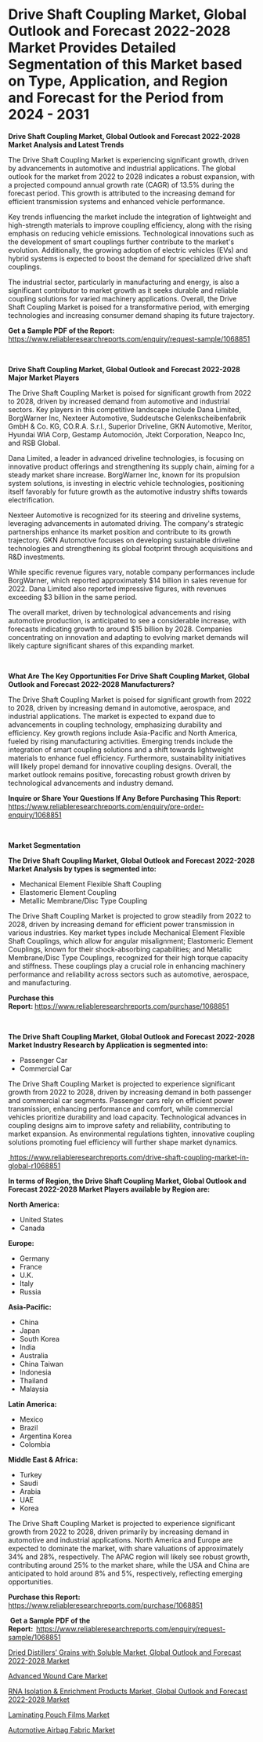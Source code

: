<p><h1>Drive Shaft Coupling Market, Global Outlook and Forecast 2022-2028 Market Provides Detailed Segmentation of this Market based on Type, Application, and Region and Forecast for the Period from 2024 - 2031</h1></p><p><strong>Drive Shaft Coupling Market, Global Outlook and Forecast 2022-2028 Market Analysis and Latest Trends</strong></p>
<p><p>The Drive Shaft Coupling Market is experiencing significant growth, driven by advancements in automotive and industrial applications. The global outlook for the market from 2022 to 2028 indicates a robust expansion, with a projected compound annual growth rate (CAGR) of 13.5% during the forecast period. This growth is attributed to the increasing demand for efficient transmission systems and enhanced vehicle performance.</p><p>Key trends influencing the market include the integration of lightweight and high-strength materials to improve coupling efficiency, along with the rising emphasis on reducing vehicle emissions. Technological innovations such as the development of smart couplings further contribute to the market's evolution. Additionally, the growing adoption of electric vehicles (EVs) and hybrid systems is expected to boost the demand for specialized drive shaft couplings. </p><p>The industrial sector, particularly in manufacturing and energy, is also a significant contributor to market growth as it seeks durable and reliable coupling solutions for varied machinery applications. Overall, the Drive Shaft Coupling Market is poised for a transformative period, with emerging technologies and increasing consumer demand shaping its future trajectory.</p></p>
<p><strong>Get a Sample PDF of the Report:&nbsp;</strong> <a href="https://www.reliableresearchreports.com/enquiry/request-sample/1068851">https://www.reliableresearchreports.com/enquiry/request-sample/1068851</a></p>
<p>&nbsp;</p>
<p><strong>Drive Shaft Coupling Market, Global Outlook and Forecast 2022-2028 Major Market Players</strong></p>
<p><p>The Drive Shaft Coupling Market is poised for significant growth from 2022 to 2028, driven by increased demand from automotive and industrial sectors. Key players in this competitive landscape include Dana Limited, BorgWarner Inc, Nexteer Automotive, Suddeutsche Gelenkscheibenfabrik GmbH & Co. KG, CO.R.A. S.r.l., Superior Driveline, GKN Automotive, Meritor, Hyundai WIA Corp, Gestamp Automoción, Jtekt Corporation, Neapco Inc, and RSB Global.</p><p>Dana Limited, a leader in advanced driveline technologies, is focusing on innovative product offerings and strengthening its supply chain, aiming for a steady market share increase. BorgWarner Inc, known for its propulsion system solutions, is investing in electric vehicle technologies, positioning itself favorably for future growth as the automotive industry shifts towards electrification.</p><p>Nexteer Automotive is recognized for its steering and driveline systems, leveraging advancements in automated driving. The company's strategic partnerships enhance its market position and contribute to its growth trajectory. GKN Automotive focuses on developing sustainable driveline technologies and strengthening its global footprint through acquisitions and R&D investments.</p><p>While specific revenue figures vary, notable company performances include BorgWarner, which reported approximately $14 billion in sales revenue for 2022. Dana Limited also reported impressive figures, with revenues exceeding $3 billion in the same period.</p><p>The overall market, driven by technological advancements and rising automotive production, is anticipated to see a considerable increase, with forecasts indicating growth to around $15 billion by 2028. Companies concentrating on innovation and adapting to evolving market demands will likely capture significant shares of this expanding market.</p></p>
<p>&nbsp;</p>
<p><strong>What Are The Key Opportunities For Drive Shaft Coupling Market, Global Outlook and Forecast 2022-2028 Manufacturers?</strong></p>
<p><p>The Drive Shaft Coupling Market is poised for significant growth from 2022 to 2028, driven by increasing demand in automotive, aerospace, and industrial applications. The market is expected to expand due to advancements in coupling technology, emphasizing durability and efficiency. Key growth regions include Asia-Pacific and North America, fueled by rising manufacturing activities. Emerging trends include the integration of smart coupling solutions and a shift towards lightweight materials to enhance fuel efficiency. Furthermore, sustainability initiatives will likely propel demand for innovative coupling designs. Overall, the market outlook remains positive, forecasting robust growth driven by technological advancements and industry demand.</p></p>
<p><strong>Inquire or Share Your Questions If Any Before Purchasing This Report:</strong> <a href="https://www.reliableresearchreports.com/enquiry/pre-order-enquiry/1068851">https://www.reliableresearchreports.com/enquiry/pre-order-enquiry/1068851</a></p>
<p>&nbsp;</p>
<p><strong>Market Segmentation</strong></p>
<p><strong>The Drive Shaft Coupling Market, Global Outlook and Forecast 2022-2028 Market Analysis by types is segmented into:</strong></p>
<p><ul><li>Mechanical Element Flexible Shaft Coupling</li><li>Elastomeric Element Coupling</li><li>Metallic Membrane/Disc Type Coupling</li></ul></p>
<p><p>The Drive Shaft Coupling Market is projected to grow steadily from 2022 to 2028, driven by increasing demand for efficient power transmission in various industries. Key market types include Mechanical Element Flexible Shaft Couplings, which allow for angular misalignment; Elastomeric Element Couplings, known for their shock-absorbing capabilities; and Metallic Membrane/Disc Type Couplings, recognized for their high torque capacity and stiffness. These couplings play a crucial role in enhancing machinery performance and reliability across sectors such as automotive, aerospace, and manufacturing.</p></p>
<p><strong>Purchase this Report:&nbsp;</strong><a href="https://www.reliableresearchreports.com/purchase/1068851">https://www.reliableresearchreports.com/purchase/1068851</a></p>
<p>&nbsp;</p>
<p><strong>The Drive Shaft Coupling Market, Global Outlook and Forecast 2022-2028 Market Industry Research by Application is segmented into:</strong></p>
<p><ul><li>Passenger Car</li><li>Commercial Car</li></ul></p>
<p><p>The Drive Shaft Coupling Market is projected to experience significant growth from 2022 to 2028, driven by increasing demand in both passenger and commercial car segments. Passenger cars rely on efficient power transmission, enhancing performance and comfort, while commercial vehicles prioritize durability and load capacity. Technological advances in coupling designs aim to improve safety and reliability, contributing to market expansion. As environmental regulations tighten, innovative coupling solutions promoting fuel efficiency will further shape market dynamics.</p></p>
<p><a href="https://www.reliableresearchreports.com/drive-shaft-coupling-market-in-global-r1068851">&nbsp;https://www.reliableresearchreports.com/drive-shaft-coupling-market-in-global-r1068851</a></p>
<p><strong>In terms of Region, the Drive Shaft Coupling Market, Global Outlook and Forecast 2022-2028 Market Players available by Region are:</strong></p>
<p>
    <p> <strong> North America: </strong>
        <ul>
            <li>United States</li>
            <li>Canada</li>
        </ul>
        </p> 
    <p> <strong> Europe: </strong>
        <ul>
            <li>Germany</li>
            <li>France</li>
            <li>U.K.</li>
            <li>Italy</li>
            <li>Russia</li>
        </ul>
        </p> 
    <p> <strong> Asia-Pacific: </strong>
        <ul>
            <li>China</li>
            <li>Japan</li>
            <li>South Korea</li>
            <li>India</li>
            <li>Australia</li>
            <li>China Taiwan</li>
            <li>Indonesia</li>
            <li>Thailand</li>
            <li>Malaysia</li>
        </ul>
        </p> 
    <p> <strong> Latin America: </strong>
        <ul>
            <li>Mexico</li>
            <li>Brazil</li>
            <li>Argentina Korea</li>
            <li>Colombia</li>
        </ul>
        </p> 
    <p> <strong> Middle East & Africa: </strong>
        <ul>
            <li>Turkey</li>
            <li>Saudi</li>
            <li>Arabia</li>
            <li>UAE</li>
            <li>Korea</li>
        </ul>
    </p>
    </p>
<p><p>The Drive Shaft Coupling Market is projected to experience significant growth from 2022 to 2028, driven primarily by increasing demand in automotive and industrial applications. North America and Europe are expected to dominate the market, with share valuations of approximately 34% and 28%, respectively. The APAC region will likely see robust growth, contributing around 25% to the market share, while the USA and China are anticipated to hold around 8% and 5%, respectively, reflecting emerging opportunities.</p></p>
<p><strong>Purchase this Report: </strong><a href="https://www.reliableresearchreports.com/purchase/1068851">https://www.reliableresearchreports.com/purchase/1068851</a></p>
<p>&nbsp;<strong>Get a Sample PDF of the Report:&nbsp;&nbsp;</strong><a href="https://www.reliableresearchreports.com/enquiry/request-sample/1068851">https://www.reliableresearchreports.com/enquiry/request-sample/1068851</a></p>
<p><strong></strong></p>
<p><p><a href="https://github.com/FahadAhmed712/Market-Research-Report-List-1/blob/main/dried-distillers-grains-with-soluble-market-global-outlook-and-forecast-2022-2028-market.md">Dried Distillers’ Grains with Soluble Market, Global Outlook and Forecast 2022-2028 Market</a></p><p><a href="https://medium.com/@parmer78465/this-advanced-wound-care-market-research-report-evaluates-the-key-market-trends-drivers-and-e91563350a13">Advanced Wound Care Market</a></p><p><a href="https://github.com/JosephineMcguire65/Market-Research-Report-List-1/blob/main/rna-isolation-enrichment-products-market-global-outlook-and-forecast-2022-2028-market.md">RNA Isolation & Enrichment Products Market, Global Outlook and Forecast 2022-2028 Market</a></p><p><a href="https://issuu.com/reportprime-2/docs/laminating-pouch-films-market-size-_77bea7af7929a0">Laminating Pouch Films Market</a></p><p><a href="https://www.linkedin.com/pulse/what-driving-global-automotive-airbag-fabric-market-rsg7c?trackingId=V%2BMj9pLlTfKvQrbaopr0%2BQ%3D%3D">Automotive Airbag Fabric Market</a></p></p>